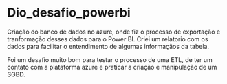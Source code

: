 # Dio_desafio_powerbi

Criação do banco de dados no azure, onde fiz o processo de exportação e tranformação desses dados para o Power BI.
Criei um relatorio com os dados para facilitar o entendimento de algumas informaçãos da tabela.

Foi um desafio muito bom para testar o processo de uma ETL, de ter um contato com a plataforma azure e praticar a criação e manipulação de um SGBD.

